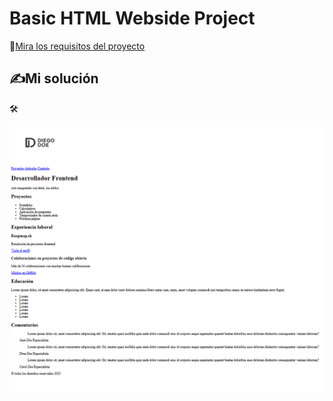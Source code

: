 # Basic HTML Webside Project

 🚀[Mira los requisitos del proyecto](https://roadmap.sh/projects/basic-html-website)  


  ## ✍️Mi solución  

  🛠️  

  ![Imagen de captura resultado](capture.png)


